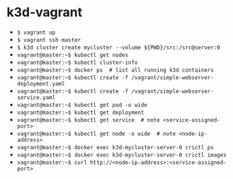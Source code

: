 # k3d-vagrant

- `$ vagrant up`
- `$ vagrant ssh master`
- `$ k3d cluster create mycluster --volume ${PWD}/src:/src@server:0`
- `vagrant@master:~$ kubectl get nodes`
- `vagrant@master:~$ kubectl cluster-info`
- `vagrant@master:~$ docker ps	# list all running k3d containers`
- `vagrant@master:~$ kubectl create -f /vagrant/simple-webserver-deployment.yaml`
- `vagrant@master:~$ kubectl create -f /vagrant/simple-webserver-service.yaml`
- `vagrant@master:~$ kubectl get pod -o wide`
- `vagrant@master:~$ kubectl get deployment`
- `vagrant@master:~$ kubectl get service  # note <service-assigned-port>`
- `vagrant@master:~$ kubectl get node -o wide  # note <node-ip-address>`
- `vagrant@master:~$ docker exec k3d-mycluster-server-0 crictl ps`
- `vagrant@master:~$ docker exec k3d-mycluster-server-0 crictl images`
- `vagrant@master:~$ curl http://<node-ip-address>:<service-assigned-port>`

